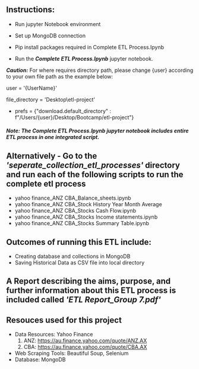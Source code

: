 ## Instructions:
- Run jupyter Notebook environment

- Set up MongoDB connection

- Pip install packages required in Complete ETL Process.Ipynb

- Run the ***Complete ETL Process.Ipynb*** jupyter notebook.

***Caution:*** 
For where requires directory path, please change {user} according to your own file path as the example below:

user = '{UserName}'

file_directory = 'Desktop\\etl-project'

- prefs = {"download.default_directory" : f"/Users/{user}/Desktop/Bootcamp/etl-project"}

##### Note: The ***Complete ETL Process.Ipynb*** jupyter notebook includes entire ETL process in one integrated script.


## Alternatively - Go to the ***'seperate_collection_etl_processes'*** directory and run each of the following scripts to run the complete etl process
- yahoo finance_ANZ CBA_Balance_sheets.ipynb
- yahoo finance_ANZ CBA_Stock History Year Month Average
- yahoo finance_ANZ CBA_Stocks Cash Flow.ipynb
- yahoo finance_ANZ CBA_Stocks Income statements.ipynb
- yahoo finance_ANZ CBA_Stocks Summary Table.ipynb

## Outcomes of running this ETL include: 
- Creating database and collections in MongoDB
- Saving Historical Data as CSV file into local directory

## A Report describing the aims, purpose, and further information about this ETL process is included called ***'ETL Report_Group 7.pdf'***

## Resouces used for this project
- Data Resources: Yahoo Finance
  1) ANZ: https://au.finance.yahoo.com/quote/ANZ.AX
  2) CBA: https://au.finance.yahoo.com/quote/CBA.AX
- Web Scraping Tools: Beautiful Soup, Selenium
- Database: MongoDB
